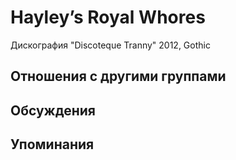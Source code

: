 # Hayley’s Royal Whores

Дискография
"Discoteque Tranny" 2012, Gothic

## Отношения с другими группами


## Обсуждения


## Упоминания

